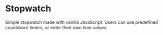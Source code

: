 # Stopwatch

Simple stopwatch made with vanilla JavaScript. Users can use predefined countdown timers, or enter their own time values.
